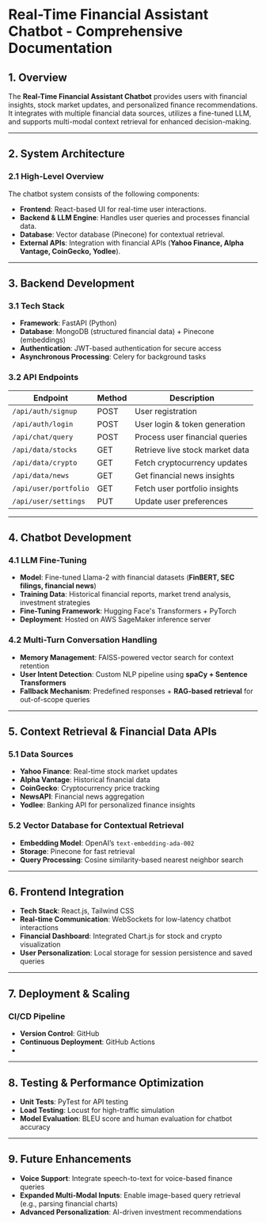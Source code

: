 # Real-Time Financial Assistant Chatbot - Comprehensive Documentation

## 1. Overview
The **Real-Time Financial Assistant Chatbot** provides users with financial insights, stock market updates, and personalized finance recommendations. It integrates with multiple financial data sources, utilizes a fine-tuned LLM, and supports multi-modal context retrieval for enhanced decision-making.

---

## 2. System Architecture

### 2.1 High-Level Overview
The chatbot system consists of the following components:
- **Frontend**: React-based UI for real-time user interactions.
- **Backend & LLM Engine**: Handles user queries and processes financial data.
- **Database**: Vector database (Pinecone) for contextual retrieval.
- **External APIs**: Integration with financial APIs (**Yahoo Finance, Alpha Vantage, CoinGecko, Yodlee**).

---

## 3. Backend Development

### 3.1 Tech Stack
- **Framework**: FastAPI (Python)
- **Database**: MongoDB (structured financial data) + Pinecone (embeddings)
- **Authentication**: JWT-based authentication for secure access
- **Asynchronous Processing**: Celery for background tasks

### 3.2 API Endpoints
| Endpoint              | Method | Description                        |
|----------------------|--------|----------------------------------|
| `/api/auth/signup`   | POST   | User registration                 |
| `/api/auth/login`    | POST   | User login & token generation     |
| `/api/chat/query`    | POST   | Process user financial queries    |
| `/api/data/stocks`   | GET    | Retrieve live stock market data   |
| `/api/data/crypto`   | GET    | Fetch cryptocurrency updates      |
| `/api/data/news`     | GET    | Get financial news insights       |
| `/api/user/portfolio`| GET    | Fetch user portfolio insights     |
| `/api/user/settings` | PUT    | Update user preferences           |

---

## 4. Chatbot Development

### 4.1 LLM Fine-Tuning
- **Model**: Fine-tuned Llama-2 with financial datasets (**FinBERT, SEC filings, financial news**)
- **Training Data**: Historical financial reports, market trend analysis, investment strategies
- **Fine-Tuning Framework**: Hugging Face's Transformers + PyTorch
- **Deployment**: Hosted on AWS SageMaker inference server

### 4.2 Multi-Turn Conversation Handling
- **Memory Management**: FAISS-powered vector search for context retention
- **User Intent Detection**: Custom NLP pipeline using **spaCy + Sentence Transformers**
- **Fallback Mechanism**: Predefined responses + **RAG-based retrieval** for out-of-scope queries

---

## 5. Context Retrieval & Financial Data APIs

### 5.1 Data Sources
- **Yahoo Finance**: Real-time stock market updates
- **Alpha Vantage**: Historical financial data
- **CoinGecko**: Cryptocurrency price tracking
- **NewsAPI**: Financial news aggregation
- **Yodlee**: Banking API for personalized finance insights

### 5.2 Vector Database for Contextual Retrieval
- **Embedding Model**: OpenAI’s `text-embedding-ada-002`
- **Storage**: Pinecone for fast retrieval
- **Query Processing**: Cosine similarity-based nearest neighbor search

---

## 6. Frontend Integration
- **Tech Stack**: React.js, Tailwind CSS
- **Real-time Communication**: WebSockets for low-latency chatbot interactions
- **Financial Dashboard**: Integrated Chart.js for stock and crypto visualization
- **User Personalization**: Local storage for session persistence and saved queries

---

## 7. Deployment & Scaling

### CI/CD Pipeline
- **Version Control**: GitHub
- **Continuous Deployment**: GitHub Actions 
- 

---

## 8. Testing & Performance Optimization
- **Unit Tests**: PyTest for API testing
- **Load Testing**: Locust for high-traffic simulation
- **Model Evaluation**: BLEU score and human evaluation for chatbot accuracy

---

## 9. Future Enhancements
- **Voice Support**: Integrate speech-to-text for voice-based finance queries
- **Expanded Multi-Modal Inputs**: Enable image-based query retrieval (e.g., parsing financial charts)
- **Advanced Personalization**: AI-driven investment recommendations

